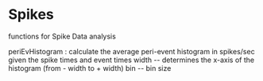 # Spikes

functions for Spike Data analysis

periEvHistogram :  calculate the average peri-event histogram in spikes/sec given the spike times and event times 
 width -- determines the x-axis of the histogram (from - width to  + width)
 bin -- bin size
